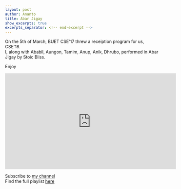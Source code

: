 ```yaml
---
layout: post
author: Ananto
title: Abar Jigay
show_excerpts: true
excerpts_separator: <!-- end-excerpt -->
---
```


On the 5th of March, BUET CSE'17 threw a receiption program for us, CSE'18.  
I, along with Ababil, Aungon, Tamim, Anup, Anik, Dhrubo, performed in Abar Jigay by Stoic Bliss.  
<!-- end-excerpt -->

Enjoy  

<iframe width="560" height="315" src="https://www.youtube.com/embed/y1TDsriMjDY" frameborder="0" allow="accelerometer; autoplay; encrypted-media; gyroscope; picture-in-picture" allowfullscreen></iframe>  

Subscribe to [my channel](https://www.youtube.com/channel/UCDIqQtl5eWaLr-OdCJKCcCA?view_as=subscriber)  
Find the full playlist [here](https://www.youtube.com/playlist?list=PLEwzGLbD27m3eg0_FqSYEptp40S6uzwUo)  
